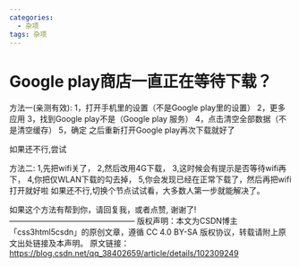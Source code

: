 ```yaml
---
categories:
  - 杂项
tags: 杂项
---
```


# Google play商店一直正在等待下载？
方法一(亲测有效):
1，打开手机里的设置（不是Google play里的设置）
2，更多应用
3，找到Google play不是（Google play 服务）
4，点击清空全部数据（不是清空缓存）
5，确定
之后重新打开Google play再次下载就好了

如果还不行,尝试

方法二:
1,先把wifi关了，
2,然后改用4G下载，
3,这时候会有提示是否等待wifi再下，
4,你把仅WLAN下载的勾去掉，
5,你会发现已经在正常下载了，然后再把wifi打开就好啦
如果还不行,切换个节点试试看，大多数人第一步就能解决了。

如果这个方法有帮到你，请回复我，或者点赞, 谢谢了!
————————————————
版权声明：本文为CSDN博主「css3html5csdn」的原创文章，遵循 CC 4.0 BY-SA 版权协议，转载请附上原文出处链接及本声明。
原文链接：https://blog.csdn.net/qq_38402659/article/details/102309249
